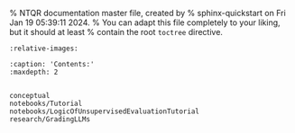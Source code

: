 % NTQR documentation master file, created by
% sphinx-quickstart on Fri Jan 19 05:39:11 2024.
% You can adapt this file completely to your liking, but it should at least
% contain the root `toctree` directive.

```{include} ../../README.md
:relative-images:
```


```{toctree}
:caption: 'Contents:'
:maxdepth: 2


conceptual
notebooks/Tutorial
notebooks/LogicOfUnsupervisedEvaluationTutorial
research/GradingLLMs
```

